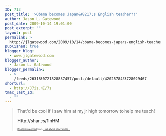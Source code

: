 ```yaml
---
ID: 713
post_title: '>Obama becomes Japan&#8217;s English teacher?!'
author: Jason L. Gatewood
post_date: 2009-10-14 19:01:00
post_excerpt: ""
layout: post
permalink: >
  http://jlgatewood.com/2009/10/14/obama-becomes-japans-english-teacher/
published: true
blogger_blog:
  - www.jlgatewood.com
blogger_author:
  - Jason L. Gatewood
blogger_permalink:
  - >
    /feeds/2631850721828837457/posts/default/4202578433728029467
shorturl:
  - http://J7is.ME/7s
tmac_last_id:
  - ""
---
```

><p>That'd be cool if i saw him at my jr high tomorrow to help me teach!</p>  <p><a> Http://shar.es/1lnHM</a></p>      <p style="font-size: 8px;">  <a href="http://posterous.com">Posted via email</a>   from <a href="http://starrwulfe.posterous.com/jlgatewoodgmailcom-has-shared-obama-becomes-j">...all about starrwulfe...</a>  </p>